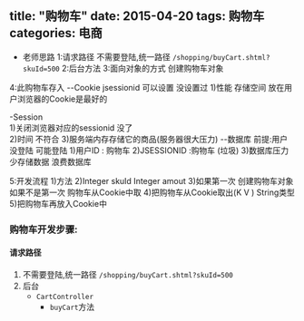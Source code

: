 title: "购物车"
date: 2015-04-20
tags: 购物车
categories: 电商 
---

+ 老师思路
1:请求路径
    不需要登陆,统一路径
    `/shopping/buyCart.shtml?skuId=500`
2:后台方法
3:面向对象的方式  创建购物车对象

4:此购物车存入
  --Cookie    jsessionid   可以设置  没设置过
     1)性能  存储空间  放在用户浏览器的Cookie是最好的

  -Session    
    1)关闭浏览器对应的sessionid  没了  
    2)时间 不符合
    3)服务端内存存储它的商品(服务器很大压力)
  --数据库
     前提:用户没登陆  可能登陆
    1)用户ID :  购物车
    2)JSESSIONID :购物车 (垃圾)
    3)数据库压力 少存储数据  浪费数据库

5:开发流程
  1)方法
  2)Integer skuId    Integer amout
  3)如果第一次 创建购物车对象
    如果不是第一次 购物车从Cookie中取
 4)把购物车从Cookie取出(K V  ) String类型
 5)把购物车再放入Cookie中


 ### 购物车开发步骤:

 #### 请求路径
1. 不需要登陆,统一路径
    `/shopping/buyCart.shtml?skuId=500`
2. 后台
    + `CartController`
        + `buyCart`方法



